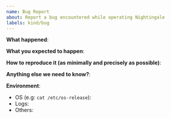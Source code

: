 ```yaml
---
name: Bug Report
about: Report a bug encountered while operating Nightingale
labels: kind/bug
---
```


**What happened**:

**What you expected to happen**:

**How to reproduce it (as minimally and precisely as possible)**:

**Anything else we need to know?**:

**Environment**:
- OS (e.g: `cat /etc/os-release`):
- Logs:
- Others: